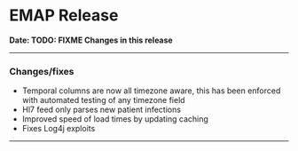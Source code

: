 # EMAP Release

**Date: __TODO: FIXME__ Changes in this release**

---


### Changes/fixes

* Temporal columns are now all timezone aware, this has been enforced with automated testing of any timezone field
* Hl7 feed only parses new patient infections
* Improved speed of load times by updating caching
* Fixes Log4j exploits

---
<!--
## Data sources



### Repository Versions

| Repository            | Version |
| :-                    | :-:     |
|Hl7-processor          | 2.4     |
|Emap_interchange       | 2.4     |
|Emap-Core              | 2.4     |
|Inform-DB              | 2.4     |
|Hoover                 | 2.4     |
>

